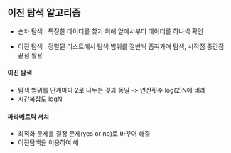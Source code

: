 ## 이진 탐색 알고리즘

- 순차 탐색 : 특정한 데이터를 찾기 위해 앞에서부터 데이터를 하나씩 확인

- 이진 탐색 : 정렬된 리스트에서 탐색 범위를 절반씩 좁혀가며 탐색, 시작점 중간점 끝점 활용

  

#### 이진 탐색

- 탐색 범위를 단계마다 2로 나누는 것과 동일 -> 연산횟수 log(2)N에 비례
- 시간복잡도 logN

#### 파라메트릭 서치

- 최적화 문제를 결정 문제(yes or no)로 바꾸어 해결
- 이진탐색을 이용하여 해
